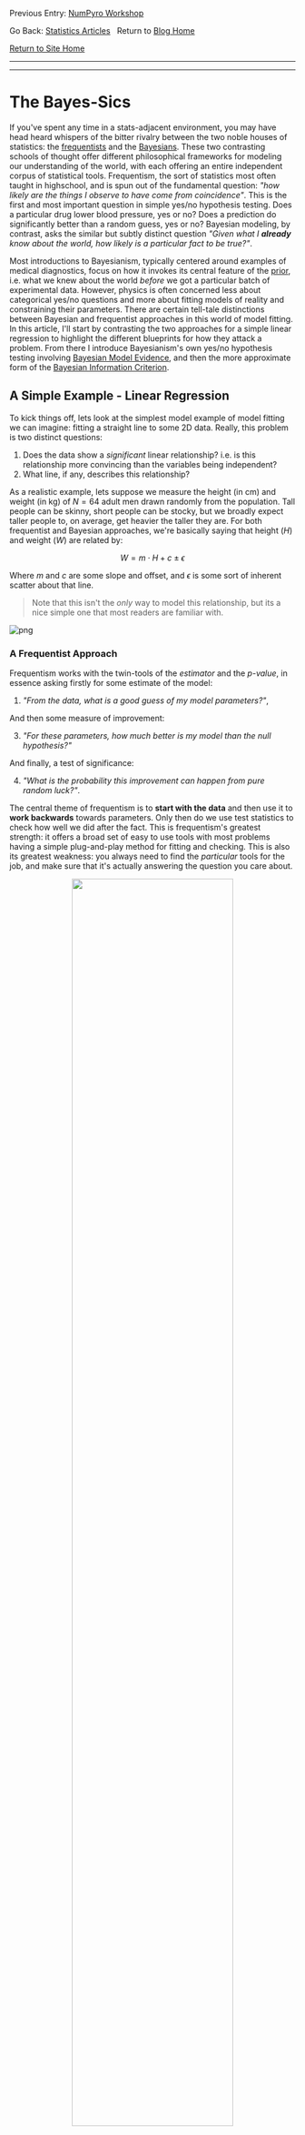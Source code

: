 Previous Entry: [NumPyro Workshop](.\..\04_NumPyroWorkshop\page.html)	&nbsp;	   
  
  
Go Back: [Statistics Articles](.\..\page.html)	&nbsp;	Return to [Blog Home](.\..\..\bloghome.html)  
  
[Return to Site Home](https://hughmcdougall.github.io/)  
  
---------------------------------------------------------------------------  
  
---------  
  
  
  
# The Bayes-Sics  
If you've spent any time in a stats-adjacent environment, you may have head heard whispers of the bitter rivalry between the two noble houses of statistics: the [frequentists](https://en.wikipedia.org/wiki/Frequentist_inference) and the [Bayesians](https://en.wikipedia.org/wiki/Bayesian_inference). These two contrasting schools of thought offer different philosophical frameworks for modeling our understanding of the world, with each offering an entire independent corpus of statistical tools. Frequentism, the sort of statistics most often taught in highschool, and is spun out of the fundamental question: _"how likely are the things I observe to have come from coincidence"_. This is the first and most important question in simple yes/no hypothesis testing. Does a particular drug lower blood pressure, yes or no? Does a prediction do significantly better than a random guess, yes or no?  Bayesian modeling, by contrast, asks the similar but subtly distinct question _"Given what I __already__ know about the world, how likely is a particular fact to be true?"_.   
  
Most introductions to Bayesianism, typically centered around examples of medical diagnostics, focus on how it invokes its central feature of the [prior](https://en.wikipedia.org/wiki/Prior_probability), i.e. what we knew about the world _before_ we got a particular batch of experimental data. However, physics is often concerned less about categorical yes/no questions and more about fitting models of reality and constraining their parameters. There are certain tell-tale distinctions between Bayesian and frequentist approaches in this world of model fitting. In this article, I'll start by contrasting the two approaches for a simple linear regression to highlight the different blueprints for how they attack a problem. From there I introduce Bayesianism's own yes/no hypothesis testing involving [Bayesian Model Evidence](https://en.wikipedia.org/wiki/Bayes_factor), and then the more approximate form of the [Bayesian Information Criterion](https://en.wikipedia.org/wiki/Bayesian_information_criterion).   
  
##  A Simple Example - Linear Regression  
To kick things off, lets look at the simplest model example of model fitting we can imagine: fitting a straight line to some 2D data. Really, this problem is two distinct questions:  
1. Does the data show a _significant_ linear relationship? i.e. is this relationship more convincing than the variables being independent?  
2. What line, if any, describes this relationship?  
  
As a realistic example, lets suppose we measure the height (in cm) and weight (in kg) of $N=64$ adult men drawn randomly from the population. Tall people can be skinny, short people can be stocky, but we broadly expect taller people to, on average, get heavier the taller they are. For both frequentist and Bayesian approaches, we're basically saying that height ($H$) and weight ($W$) are related by:  
  
$$  
W = m \cdot H + c \pm \epsilon  
$$  
  
Where $m$ and $c$ are some slope and offset, and $\epsilon$ is some sort of inherent scatter about that line.   
> Note that this isn't the _only_ way to model this relationship, but its a nice simple one that most readers are familiar with.  
  
  
  
  
      
![png](output_3_0.png)  
      
  
  
### A Frequentist Approach  
Frequentism works with the twin-tools of the *estimator* and the *p-value*, in essence asking firstly for some estimate of the model:   
1. _"From the data, what is a good guess of my model parameters?"_,  
  
And then some measure of improvement:  
  
3. _"For these parameters, how much better is my model than the null hypothesis?"_  
  
And finally, a test of significance:  
  
4. _"What is the probability this improvement can happen from pure random luck?"_.  
  
The central theme of frequentism is to **start with the data** and then use it to **work backwards** towards parameters. Only then do we use test statistics to check how well we did after the fact. This is frequentism's greatest strength: it offers a broad set of easy to use tools with most problems having a simple plug-and-play method for fitting and checking. This is also its greatest weakness: you always need to find the _particular_ tools for the job, and make sure that it's actually answering the question you care about.   
  
<p style="text-align: center;">  
    <img src="./media/flowchart_freq.png" width="75%">  
</p>  
  
**Model 1: No Relation (Null Hypothesis)**    
Let's look at our stationary model. For data *without error bars*, the are some clean and simple estimators for the mean and standard deviation:  
  
$$  
\mu = \frac{1}{N} \sum_i {x_i}, \;\;\;\; \sigma^2 = \frac{1}{N-1} \sum_i \left( {x_i}-\mu \right)^2  
$$  
  
I won't inflict on you the gory details of how these are derived, but in brief they come from asking "_If I calculate this number, what distribution of values could I get from random chance_", and then "_does the average of this distribution line up with the thing I want to estimate?_". Once equipped with these, we can calculate the **residuals** of this model, the amount that each $x_i$ differs from $\mu$:  
  
$$  
r_{1,i} = W_i-\mu  
$$  
  
These residuals always average-out to zero: our model should over-estimate just as often as it under-estimates. Their _variance_, however, tells us about the total scatter of the data about the model, a rough measure of the "badness of fit":  
  
$$  
\mathrm{Var}_1 =  \frac{1}{N} \sum_i r_i^2  
$$  
  
  
```python  
mufreq = W.sum()/N  
sigmafreq  = np.sqrt(((W-mufreq)**2).sum() / (N-1))  
var_1 = sigmafreq**2  
print("mean and std for weight are ~ %.2f and %.2f, with variance %.2f." %(mufreq, sigmafreq, var_1))  
```  
  
    mean and std for weight are ~ 61.86 and 11.70, with variance 136.84.  
  
  
**Model 2: Linear Regression**    
Now let's look at our linear regression. Again, we have on-hand some nice and easy to use estimators that you'll find in any first year lab manual. Slope and offset are estimated by:  
  
$$  
m = \frac{\sum_i{ \left( H-\bar{H} \right)\left( W-\bar{W} \right)}}{\sum_i{ \left( H-\bar{H} \right)\left( H-\bar{H} \right)}}, \;\;\;  
c = \bar{W} - m \bar{H}  
$$  
  
Where the averages are:  
  
$$  
\bar{H} = \frac{1}{N} \sum_i{H_i}, \;\;\; \bar{W} = \frac{1}{N} \sum_i{W_i}  
$$  
  
Again, we can calculate the residuals to see how much / often the linear fit misses the data:  
  
$$  
r_{2,i} = W_i-(m\cdot H_i + c)  
$$  
  
Like before, the variance of these residuals tells us about the scatter data about the linear fit. When this number if small, it means we've _explained_ a lot of the variance in the data:  
  
$$  
\mathrm{Var}_2 =  \frac{1}{N} \sum_i r_{2,i}^2  
$$  
  
  
```python  
xbar, ybar = H.mean(), W.mean()  
mfreq = np.sum((H-xbar) * (W-ybar)) /  np.sum((H-xbar)**2)  
cfreq = -xbar * mfreq + ybar  
resid = W - ( H * mfreq + cfreq)  
var_2 = np.sum(resid**2) / (N-1)  
  
print("best estimate for slope and offset are ~ %.2f and %.2f and with variance %.2f." %(mfreq, cfreq, var_2))  
```  
  
    best estimate for slope and offset are ~ 0.81 and -71.90 and with variance 108.25.  
  
  
  
  
  
      
![png](output_10_0.png)  
      
  
  
**Testing Our Model**  
  
So, we've fit our linear regression and found that it decreases variance / residuals / amount of scatter by about one half. Now the really important question: "_is that a lot?_". a sloped line has more degrees of freedom than a flat line, it can always angle itself to fit the data at least a little bit better, so we need a way to test whether this is a meaningful improvement. A brute-force way would be to use [bootstrapping](https://en.wikipedia.org/wiki/Bootstrapping_(statistics)): scrambling our data again and again to remove the relationship and seeing how often we get a result that strong. This is a sort of low cost dollar-store alternative to actually repeating the experiment many times, but is a little unwieldy.  
  
Fortunately, we have a much more elegant solution: the [F-Test](https://en.wikipedia.org/wiki/F-test). The F-test essentially cuts to the punchline and answers: "_What is the probability that these two residuals have the same scatter?"_ in a nice closed form. First, we calculate a **test statistic**:  
  
$$  
F = \frac{\mathrm{Explained \; Variance}}{\mathrm{Unexplained \; Variance}}  
$$  
  
Which we then feed into the F-test itself, basically a black box. You'll notice in the code snippet below we also track the degrees of freedom in each model: models with more dials to tune can fit the data better so we need to penalize them here.  
  
  
```python  
# Calculate the F-statistic  
f_value = var_2 / var_1  
  
# Calculate the degrees of freedom  
df1 = len(H) - 1  
df2 = len(H) - 2  
  
# Calculate the p-value  
p_value = stats.f.cdf(f_value, df1, df2)  
  
print("For variance %.2f and %.2f, F=%.2f. For %i and %i degrees of freedom, this gives p = %.2e" %(var_1, var_2, f_value, df1, df2, p_value))  
```  
  
    For variance 136.84 and 108.25, F=0.79. For 127 and 126 degrees of freedom, this gives p = 9.43e-02  
  
  
Great! Our linear model did much better at explaining the data, and there is only an $\approx 0.5\%$ chance that this improvement came from random chance. We reject the null hypothesis (no correlation) and retain the new hypothesis (linear fit with our estimates for $m$ and $c$). This is the basis of pretty much all frequentist model fitting: estimate the model, measure some metric for goodness of fit, and then use _some_ kind of test to measure the odds of coincidence.   
  
Note that there was no rule handed down from above that a straight line was a good model, or that the variance of the residuals was the best way to describe how well we did, but having some test for significance lets us pave over all these somewhat arbitrary decisions by squashing it all down into a single p-value that tells us how well these choices performed.  
  
Frequentism's greatest strength is that it works "out of the box" without much complication. We didn't care about exactly _how_ the residuals looked, just how big they are. As long as you can frame your null hypothesis correctly, there's almost always some sort of existing test you can use to get a p-value. Where it becomes less powerful is in asking how _tightly_ we know our parameters: how similar can slopes and offsets be and still fit our data decently well? What if we wanted to add in another new variable, or got some new data? We'd need to restart our analysis from scratch and with possibly completely different tools.   
  
### A Bayesian Approach  
  
The central idea of a Bayesian approach is the **generative model**, basically the procedure you'de use if you wanted to _simulate_ your data. We give that model some **parameters** that we can tune, and then fiddle with them to get our simulated data to line up with our observed data. This is the complete opposite of frequenstim, here we **start with the parameters** and **work forwards** to generate data, and then compare to observations to validate.  
  
<p style="text-align: center;">  
    <img src="./media/flowchart_bayes.png" width="50%">  
</p>  
  
If frequentism is all about the probability of coincidence, Bayesianism is about the probability of explanation. At its core, it states:    
  
<center><i>"The probability of a model being true is proportional to its ability to reproduce our observations."</i></center>  
  
In the abstract, we say that the probability that some statement $\theta$ is true (e.g. some model parameters, a binary statement etc) given some observational data $D$ is equal to the probability of that statement being true before the data (the "prior" $\pi(\theta)$) times the probability that we'd get those observations if the statement were true (the likelihood $\mathcal{L}(D\vert\theta)$).  
  
$$  
P(\theta \vert D) \propto \pi(\theta)\times\mathcal{L}(D\vert\theta)  
$$  
  
Instead of trying to slog through Bayesian modelling in these non-specific generalities, we'll get our hands dirty on a simple model and learn the moving parts as they come in.   
  
**Model 1: Stationary**    
In our frequentist approach, our null hypothesis was as simple as there being no relation between height and weight. In Bayesian modeling, we need to be much more explicit about how the data behaves. For example, instead of just saying "there is no relationship between weight and height", we need to go as far as to say "the weights are fully described by a normal distribution with some mean $\mu$ and width $\sigma$":  
  
$$  
W_i \sim \mathcal{N}(\mu, \sigma)  
$$  
  
We need to be this explicit because it lets us say how likely a particular measurement is given some model parameters: the so called _likelihood_ of that event. The likelihood of any _one_ measurement $W_i$ is, for some values of $\mu$ and $\sigma$:  
  
$$  
\mathcal{L}_i(\mu, \sigma) = P(W_i\vert\mu,\sigma)= \frac{1}{\sqrt{2\pi\sigma^2}}  \exp{\left(- \frac{1}{2} \left( \frac{W_i-\mu}{\sigma} \right)^2 \right)}  
$$  
  
And the total probability of this model producing _all_ of our observations, i.e. the overall __likelihood__ of our data, is just the product of these for all our data:  
  
$$  
\mathcal{L}(\mu, \sigma) = P(\{W_i\} \vert \mu, \sigma) = \prod_i \frac{1}{\sqrt{2\pi\sigma^2}}  \exp{ \left( -\frac{1}{2} \left( \frac{W_i-\mu}{\sigma} \right)^2 \right)}  
$$  
  
If we wanted to simulate some data, we'd punch in values for $\mu$ and $\sigma$ and draw "realizations" of $\{W_i\}$ from that distribution. This likelihood is the beating heart of a Bayesian model: parameters that have a high likelihood of reproducing our our observations also have a high probability of being correct.   
  
For the sake of mathematical convenience, we can also re-arrange this to a neater form:  
  
$$  
\mathcal{L}(\mu, \sigma) = \exp{\left( -\frac{1}{2} \sum_i \left(  \frac{x_i-\mu}{\sigma} \right)^2 \right)} \times (2\pi\sigma^2)^{-N/2}  
$$  
  
Similarly, we often times we work with the _log_-likelihood, which is mathematically and numerically more convenient:  
  
$$  
LL = \ln{\mathcal{L}}(\mu, \sigma) =-\frac{1}{2} \sum_i {\left(  \frac{x_i-\mu}{\sigma} \right)^2}   - N \ln{\sigma}-\frac{N}{2} \ln{2\pi}  
$$  
  
  
  
  
      
![png](output_18_0.png)  
      
  
  
For proper bayesian modeling we also need to put some prior constraints on $\mu$ and $\sigma$. The "correct" way to do this would be to use constraints from some prior studies on the matter, but in this case we can just make some common-sense guesses. People tend to weigh $\approx 50-150 \mathrm{kg}$, so we can make an arbitrary but sufficiently vague guess that:  
  
$$  
\mu \in [50,100], \;\;\;  
\sigma \in [10,100]  
$$  
  
Or, more rigorously describing this as a [uniform prior](https://en.wikipedia.org/wiki/Continuous_uniform_distribution):  
  
$$  
\pi(\mu,\sigma) = \frac{1   
}{(100-50)\times (100-5)}  
\begin{cases}  
    1, \; \mu \in [50,100] \; \& \; \sigma \in [5,50]\\  
    0, \; \mathrm{Otherwise}  
\end{cases}  
$$  
  
In a simple case like this, it's no trouble at all to implement these as python functions:  
  
  
```python  
def log_likelihood_one(H, W, mu, sig):  
    chi2 = ( (W-mu) / sig )**2  
    out = - chi2 / 2 - np.log(sig) - np.log(2*np.pi)/2  
    return(out.sum())  
  
def prior_one(mu, sig):  
    out = (mu>50) * (mu<100)  
    out*= (sig>5) * (sig<50)  
    out = out * 1 / (100-50) / (50-5)  
    return(out)  
  
def post_density_one(H,W, mu, sig):  
    out = prior_one(mu,sig) * np.exp(log_likelihood_one)  
    return(out)  
```  
  
This posterior density, here encoded in the function `post_density_one`, can be evaluated throughout parameter space, i.e. testing different values of $\mu$ and $\sigma$, to find what combinations best reflect reality.  
  
  
  
      density[i,j] = np.log(prior_one(mu,sig)) + log_likelihood_one(H,W,mu,sig)  
  
  
  
      
![png](output_23_1.png)  
      
  
  
This is the general procedure for all bayesian fitting: have some generative model with a series of tuning parameters, and then find the locations in parameter space that do the best job of explaining / replicating our observed data. Here we only have two parameters, and so could get away with plotting as a 2D heat-map, but this basic idea can extend to as many parameters/dimensions as you want. Common practice is to use a package like [`ChainConsumer`](https://samreay.github.io/ChainConsumer/) to make a `corner plot', which shows the posterior density after you integrate / [marginalize](https://en.wikipedia.org/wiki/Marginal_distribution) over all other parameters:    
  
  
  
  
      
![png](output_25_0.png)  
      
  
  
It's also common to use [certain algorithms](https://en.wikipedia.org/wiki/Markov_chain_Monte_Carlo) to do the actual like-lihood evaluation in a way that doesn't waste computations on the un-interesting "flat-land" at low likelihood. I won't cover these here, as they're really more a numerical concept than a statistical one, but tool-sets like [`emcee`](https://emcee.readthedocs.io/en/stable/) and [`NumPyro`](https://num.pyro.ai/) let us apply Bayesian model fitting in a really easy and flexible way.  
  
**Model 2: Linear**    
For a linear regression, we again need to be specific about what distribution we think the weights are drawn from. In this case, we'll say "the weight is drawn from some normal distribution with a mean that varies linearly with height":  
  
$$  
W_i \sim \mathcal{N}(m \cdot H_i + c, \; \sigma)  
$$  
  
Meaning we again get a likelihood function that describes how _likely_ any given measurement $(W_i,H_i)$ is for some parameters $(m,c,\sigma)$:  
  
$$  
\mathcal{L}_i(m, c, \sigma) = P(W_i \vert m, c,\sigma)= \frac{1}{\sqrt{2\pi\sigma^2}}  \exp{\left(- \frac{1}{2} \left( \frac{W_i-(m\cdot H_i + c)}{\sigma} \right)^2 \right)}  
$$  
  
And again, some sort of log-likelihood for _all_ measurements:  
  
$$  
LL = \ln{\mathcal{L}}(\mu, \sigma) =-\frac{1}{2} \sum_i {\left(  \frac{x_i-(m\cdot H_i+c)}{\sigma} \right)^2}   - N \ln{\sigma}-\frac{N}{2} \ln{2\pi}  
$$  
  
Where things get a little tricky is defining priors in a principled way. Before, we could at least take a _rough_ guess about the average and scatter in weights, but I don't have any physical intuition as to what "slopes" and "offsets" are reasonable<sup>Note</sup>.  Instead, I'm going to cheat a little bit and just set a deliberately vague and somewhat arbitrary prior:  
  
$$  
m \in [0,2], \;\; c\in[-1000, 1000], \;\; \sigma\in[5,50]  
$$  
  
Again, I'll treat these as being uniform distributions:  
  
$$  
\pi(m, c,\sigma) = \frac{1   
}{ (100-50)\times (100-5) \times ()}  
\begin{cases}  
    1, \; m \in [0,1] \; \& \; c \in [-1,000,1,000] \; \& \; \sigma \in [5,50]\\  
    0, \; \mathrm{Otherwise}  
\end{cases}  
$$  
  
>Note: A better way to do this would be to re-frame slope and offset in terms of the mean height/weight and their [_correlation_](https://en.wikipedia.org/wiki/Correlation), which we could put more reasonable boundary of $[0\%-100\%]$ on.  
  
  
  
  
      
![png](output_28_0.png)  
      
  
  
Again, it's pretty straightforward to encode this mathematically in python. We just need a prior function and a likelihood function:  
  
  
```python  
def log_likelihood_two(X, Y, m,c,sig):  
    Y_pred = m*X + c  
    chi2 = (Y-Y_pred)**2 / sig**2  
    out = - chi2 / 2 - np.log(sig) - np.log(2*np.pi)/2  
    return(out.sum())  
      
def prior_two(m, c, sig):  
    out = (m>0) * (m<2)  
    out*= (c>-1000) * (c<1000)  
    out*= (sig>5) * (sig<50)  
    out = out * 1 / (1000 - (-1000) ) / (2-0) / (50-5)  
    return(out)  
  
def post_density_two(H, W, m, c, sig):  
    out = prior_two(m, c, sig) * np.exp(log_likelihood_two)  
    return(out)  
```  
  
The moment you get beyond one or two dimensions, its almost impossible to evaluate posterior densities with brute force. Instead, I'll demonstrate here how to use `emcee`, probably the most popular python package for mapping out Bayesian likelihood contours. `emcee` is an implementation of the [Affine Invariant Ensemble Sampler](https://msp.org/camcos/2010/5-1/camcos-v5-n1-p04-p.pdf), which throws down a cloud of "walkers" in parameter space that shimmy about until they follow the shape of the posterior distribution. Using it is as simple as defining a function for the overall log posterior density, giving start positions for the walkers, then firing the sampler off to run:  
  
  
```python  
import emcee  
  
#-------------------  
# It's common to us the greek 'theta' (Θ) to denote the set of model parameters  
def log_prob(theta):  
    m, c, sig = theta  
  
    LL = log_likelihood_two(H, W, m, c, sig)  
    P = prior_two(m, c, sig)  
      
    if (P==0):   
        LP = -np.inf  
    else:  
        LP = np.log(P)  
      
    return(  LL + LP )  
  
#-------------------  
# We have 3 dimensions, and I want 32 walkers  
ndim, nwalkers = 3, 32  
  
# Generate starting positions.   
# Start at our best guesses for slope, offset and scatter from the frequentist fit  
p0 = np.tile([mfreq, cfreq, sigmafreq], (nwalkers,1))  
# Then add a little scatter to them  
p0+=np.random.randn(*p0.shape)/10  
  
#-------------------  
# Now run the sampler!  
print("Starting run!")  
sampler = emcee.EnsembleSampler(nwalkers, ndim, log_prob, args=None)  
%time sampler.run_mcmc(p0, 10_000)  
print("Done!")  
```  
  
    Starting run!  
    CPU times: user 7.8 s, sys: 9.9 ms, total: 7.81 s  
    Wall time: 7.81 s  
    Done!  
  
  
Now we can grab the results as a chain, trimming off the first `1_000` entries that the sampler needs to settle in during the "burn-in" phase, and use `chainconsumer` to plot the results. This is a pretty typical workflow for Bayesian model fitting: make a model, run it through some kind of sampler and throw into a plotter.  
  
  
```python  
results = sampler.get_chain(discard=1_000, thin=4, flat=True)  
Ch = ChainConsumer()  
chain = {'m': results[:,0],   
         'c': results[:,1],  
         'σ': results[:,2]  
        }  
  
Ch.add_chain(chain)  
Ch.plotter.plot(truth = {'m': mfreq, 'c': cfreq, 'σ': sigmafreq})  
plt.show()  
```  
  
  
      
![png](output_34_0.png)  
      
  
  
### Comparison  
To summarize the big differences in the two approaches:  
* Frequentism answers yes/no questions about whether a model meaningfully improves your predictions, and has a variety of tools for specific problems. It doesn't require us to make too many assumptions about the model, or to incorporate prior knowledge.  
* Bayesianism lets us precisely constrain what we know about the world, but requires us to fully state our model of reality, including the mechanics that generate observations and our prior beliefs about them.   
  
  
---------  
  
This page by Hugh McDougall, 2024  
  
  
  
For more detailed information, feel free to check my [GitHub repos](https://github.com/HughMcDougall/) or [contact me directly](mailto: hughmcdougallemail@gmail.com).  
  
